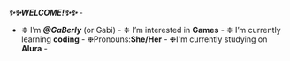 **_✨✨WELCOME!✨✨_** -

- ❉ I’m **_@GaBerly_** (or Gabi) -
❉ I’m interested in **Games** -
❉ I’m currently learning **coding** -
❉Pronouns:**She/Her** -
❉I'm currently studying on **Alura** -

<!---
GaBerly/GaBerly is a ✨ special ✨ repository because its `README.md` (this file) appears on your GitHub profile.
You can click the Preview link to take a look at your changes.
--->
